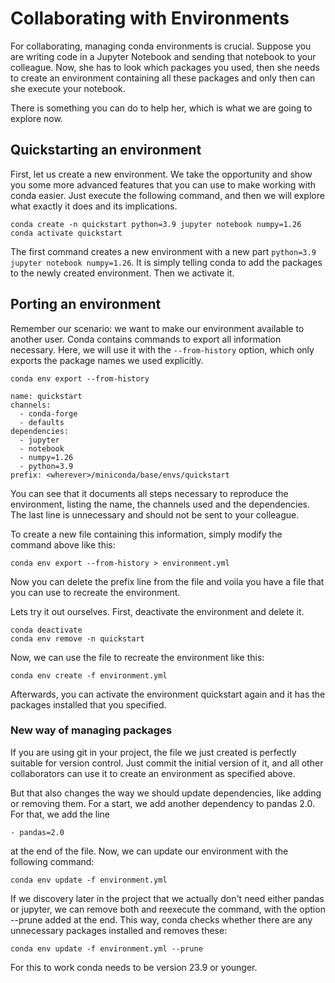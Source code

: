 # Collaborating with Environments

For collaborating, managing conda environments is crucial. Suppose you are writing code in a Jupyter Notebook and sending that notebook to your colleague. Now, she has to look which packages you used, then she needs to create an environment containing all these packages and only then can she execute your notebook.

There is something you can do to help her, which is what we are going to explore now.

## Quickstarting an environment

First, let us create a new environment. We take the opportunity and show you some more advanced features that you can use to make working with conda easier. Just execute the following command, and then we will explore what exactly it does and its implications.

```
conda create -n quickstart python=3.9 jupyter notebook numpy=1.26
conda activate quickstart
```

The first command creates a new environment with a new part `python=3.9 jupyter notebook numpy=1.26`. It is simply telling conda to add the packages to the newly created environment. Then we activate it.

## Porting an environment

Remember our scenario: we want to make our environment available to another user. Conda contains commands to export all information necessary. Here, we will use it with the `--from-history` option, which only exports the package names we used explicitly.

```
conda env export --from-history

name: quickstart
channels:
  - conda-forge
  - defaults
dependencies:
  - jupyter
  - notebook
  - numpy=1.26
  - python=3.9
prefix: <wherever>/miniconda/base/envs/quickstart
```
You can see that it documents all steps necessary to reproduce the environment, listing the name, the channels used and the dependencies. The last line is unnecessary and should not be sent to your colleague.

To create a new file containing this information, simply modify the command above like this:
```
conda env export --from-history > environment.yml
```
Now you can delete the prefix line from the file and voila you have a file that you can use to recreate the environment.

Lets try it out ourselves. First, deactivate the environment and delete it.
```
conda deactivate
conda env remove -n quickstart
```
Now, we can use the file to recreate the environment like this:
```
conda env create -f environment.yml
```
Afterwards, you can activate the environment quickstart again and it has the packages installed that you specified.

### New way of managing packages

If you are using git in your project, the file we just created is perfectly suitable for version control. Just commit the initial version of it, and all other collaborators can use it to create an environment as specified above.

But that also changes the way we should update dependencies, like adding or removing them. For a start, we add another dependency to pandas 2.0. For that, we add the line 
```
- pandas=2.0
```
at the end of the file. Now, we can update our environment with the following command:
```
conda env update -f environment.yml
```
If we discovery later in the project that we actually don't need either pandas or jupyter, we can remove both and reexecute the command, with the option --prune added at the end. This way, conda checks whether there are any unnecessary packages installed and removes these:
```
conda env update -f environment.yml --prune
```
For this to work conda needs to be version 23.9 or younger.


